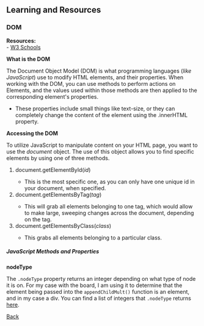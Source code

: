 ## Learning and Resources
### DOM
  **Resources:**<br>
	- [W3 Schools](https://www.w3schools.com/js/js_htmldom.asp)

  **What is the DOM**
 	<p>The Document Object Model (DOM) is what programming languages (*like JavaScript*) use to modify HTML elements, and their properties.
	When working with the DOM, you can use methods to perform actions on Elements, and the values used within those methods are then applied to the corresponding element's properties.</p>
		<ul>
            <li>These properties include small things like text-size, or they can completely change the content of the element using the .innerHTML property.</li>
        </ul>

  **Accessing the DOM**
 	<p>To utilize JavaScript to manipulate content on your HTML page, you want to use the *document* object. The use of this object allows you to find specific elements by using one of three methods.</p>
    <ol>
        <li>document.getElementById(*id*)</li>
        <ul>
            <li>This is the most specific one, as you can only have one unique id in your document, when specified.</li>
        </ul>
        <li>document.getElementsByTag(*tag*)</li>
        <ul>
            <li>This will grab all elements belonging to one tag, which would allow to make large, sweeping changes across the document, depending on the tag.</li>
        </ul>
        <li>document.getElementsByClass(*class*)</li>
        <ul>
            <li>This grabs all elements belonging to a particular class.</li>
        </ul>
    </ol>

##### JavaScript Methods and Properties
  **nodeType**
    <p>The `.nodeType` property returns an integer depending on what type of node it is on. For my case with the board, I am using it to determine that the element being passed into the `appendChildMult()` function is an element, and in my case a div. You can find a list of integers that `.nodeType` returns [here](https://developer.mozilla.org/en-US/docs/Web/API/Node/nodeType).</p>

[Back](https://github.com/BobbyTerence/ChessBoard)